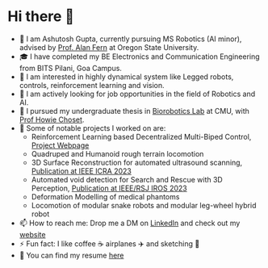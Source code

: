 # Hi there 👋

- 🏫 I am Ashutosh Gupta, currently pursuing MS Robotics (AI minor), advised by [Prof. Alan Fern](https://engineering.oregonstate.edu/people/alan-fern) at Oregon State University.
- 🎓 I have completed my BE Electronics and Communication Engineering from BITS Pilani, Goa Campus.
- 🧠 I am interested in highly dynamical system like Legged robots, controls, reinforcement learning and vision.
- 💼 I am actively looking for job opportunities in the field of Robotics and AI.
- 🔬 I pursued my undergraduate thesis in [Biorobotics Lab](http://biorobotics.ri.cmu.edu/index.php) at CMU, with [Prof Howie Choset](https://www.ri.cmu.edu/ri-faculty/howie-choset/).
- 🚀 Some of notable projects I worked on are:
  - Reinforcement Learning based Decentralized Multi-Biped Control, [Project Webpage](https://decmbc.github.io/)
  - Quadruped and Humanoid rough terrain locomotion
  - 3D Surface Reconstruction for automated ultrasound scanning, [Publication at IEEE ICRA 2023](https://ieeexplore.ieee.org/document/10161513)
  - Automated void detection for Search and Rescue with 3D Perception, [Publication at IEEE/RSJ IROS 2023](https://ieeexplore.ieee.org/document/10341454/)
  - Deformation Modelling of medical phantoms
  - Locomotion of modular snake robots and modular leg-wheel hybrid robot
- 📫 How to reach me: Drop me a DM on [LinkedIn](https://www.linkedin.com/in/ashutosh-gupta781/) and check out my [website](https://ashutosh781.github.io/)
- ⚡ Fun fact: I like coffee ☕ airplanes ✈️ and sketching 🎨
- 📝 You can find my resume [here](https://ashutoshg.com/data/Resume_Ashutosh_Gupta.pdf)
